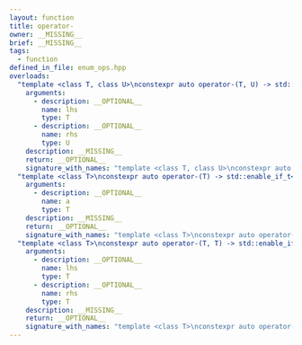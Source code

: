 ```yaml
---
layout: function
title: operator-
owner: __MISSING__
brief: __MISSING__
tags:
  - function
defined_in_file: enum_ops.hpp
overloads:
  "template <class T, class U>\nconstexpr auto operator-(T, U) -> std::enable_if_t<stlab::implementation::has_enabled_bitmask<T> && stlab::implementation::is_convertible_to_underlying<U, T>::value, T>":
    arguments:
      - description: __OPTIONAL__
        name: lhs
        type: T
      - description: __OPTIONAL__
        name: rhs
        type: U
    description: __MISSING__
    return: __OPTIONAL__
    signature_with_names: "template <class T, class U>\nconstexpr auto operator-(T lhs, U rhs) -> std::enable_if_t<stlab::implementation::has_enabled_bitmask<T> && stlab::implementation::is_convertible_to_underlying<U, T>::value, T>"
  "template <class T>\nconstexpr auto operator-(T) -> std::enable_if_t<stlab::implementation::has_enabled_arithmetic<T>, T>":
    arguments:
      - description: __OPTIONAL__
        name: a
        type: T
    description: __MISSING__
    return: __OPTIONAL__
    signature_with_names: "template <class T>\nconstexpr auto operator-(T a) -> std::enable_if_t<stlab::implementation::has_enabled_arithmetic<T>, T>"
  "template <class T>\nconstexpr auto operator-(T, T) -> std::enable_if_t<stlab::implementation::has_enabled_arithmetic<T>, T>":
    arguments:
      - description: __OPTIONAL__
        name: lhs
        type: T
      - description: __OPTIONAL__
        name: rhs
        type: T
    description: __MISSING__
    return: __OPTIONAL__
    signature_with_names: "template <class T>\nconstexpr auto operator-(T lhs, T rhs) -> std::enable_if_t<stlab::implementation::has_enabled_arithmetic<T>, T>"
---
```

